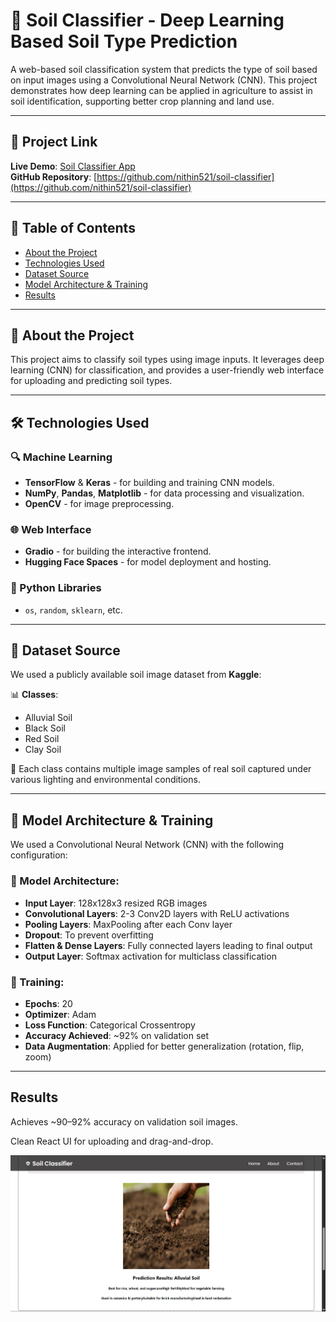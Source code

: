 # 🌱 Soil Classifier - Deep Learning Based Soil Type Prediction

A web-based soil classification system that predicts the type of soil based on input images using a Convolutional Neural Network (CNN). This project demonstrates how deep learning can be applied in agriculture to assist in soil identification, supporting better crop planning and land use.

---

## 🔗 Project Link

**Live Demo**: [Soil Classifier App](https://soilclassifier123.netlify.app/)  
**GitHub Repository**: [https://github.com/nithin521/soil-classifier](https://github.com/nithin521/soil-classifier)

---

## 📌 Table of Contents

- [About the Project](#about-the-project)
- [Technologies Used](#technologies-used)
- [Dataset Source](#dataset-source)
- [Model Architecture & Training](#model-architecture--training)
- [Results](#results)


---

## 📖 About the Project

This project aims to classify soil types using image inputs. It leverages deep learning (CNN) for classification, and provides a user-friendly web interface for uploading and predicting soil types.

---

## 🛠️ Technologies Used

### 🔍 Machine Learning
- **TensorFlow** & **Keras** - for building and training CNN models.
- **NumPy**, **Pandas**, **Matplotlib** - for data processing and visualization.
- **OpenCV** - for image preprocessing.

### 🌐 Web Interface
- **Gradio** - for building the interactive frontend.
- **Hugging Face Spaces** - for model deployment and hosting.

### 🐍 Python Libraries
- `os`, `random`, `sklearn`, etc.

---

## 📂 Dataset Source

We used a publicly available soil image dataset from **Kaggle**:

📊 **Classes**:  
- Alluvial Soil  
- Black Soil  
- Red Soil  
- Clay Soil


📸 Each class contains multiple image samples of real soil captured under various lighting and environmental conditions.

---

## 🧠 Model Architecture & Training

We used a Convolutional Neural Network (CNN) with the following configuration:

### 📐 Model Architecture:
- **Input Layer**: 128x128x3 resized RGB images
- **Convolutional Layers**: 2-3 Conv2D layers with ReLU activations
- **Pooling Layers**: MaxPooling after each Conv layer
- **Dropout**: To prevent overfitting
- **Flatten & Dense Layers**: Fully connected layers leading to final output
- **Output Layer**: Softmax activation for multiclass classification

### 🧪 Training:
- **Epochs**: 20
- **Optimizer**: Adam
- **Loss Function**: Categorical Crossentropy
- **Accuracy Achieved**: ~92% on validation set
- **Data Augmentation**: Applied for better generalization (rotation, flip, zoom)

---


## Results
Achieves ~90–92% accuracy on validation soil images.

Clean React UI for uploading and drag-and-drop.

![Alt Text](results.png)

